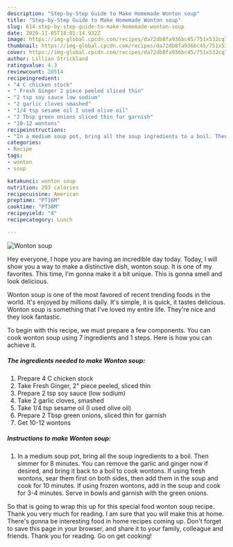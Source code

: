```yaml
---
description: "Step-by-Step Guide to Make Homemade Wonton soup"
title: "Step-by-Step Guide to Make Homemade Wonton soup"
slug: 614-step-by-step-guide-to-make-homemade-wonton-soup
date: 2020-11-05T18:01:14.932Z
image: https://img-global.cpcdn.com/recipes/da72db8fa936bc45/751x532cq70/wonton-soup-recipe-main-photo.jpg
thumbnail: https://img-global.cpcdn.com/recipes/da72db8fa936bc45/751x532cq70/wonton-soup-recipe-main-photo.jpg
cover: https://img-global.cpcdn.com/recipes/da72db8fa936bc45/751x532cq70/wonton-soup-recipe-main-photo.jpg
author: Lillian Strickland
ratingvalue: 4.3
reviewcount: 20514
recipeingredient:
- "4 C chicken stock"
- " Fresh Ginger 2 piece peeled sliced thin"
- "2 tsp soy sauce low sodium"
- "2 garlic cloves smashed"
- "1/4 tsp sesame oil I used olive oil"
- "2 Tbsp green onions sliced thin for garnish"
- "10-12 wontons"
recipeinstructions:
- "In a medium soup pot, bring all the soup ingredients to a boil. Then simmer for 8 minutes. You can remove the garlic and ginger now if desired, and bring it back to a boil to cook wontons. If using fresh wontons, sear them first on both sides, then add them in the soup and cook for 10 minutes. If using frozen wontons, add in the soup and cook for 3-4 minutes. Serve in bowls and garnish with the green onions."
categories:
- Recipe
tags:
- wonton
- soup

katakunci: wonton soup 
nutrition: 203 calories
recipecuisine: American
preptime: "PT16M"
cooktime: "PT38M"
recipeyield: "4"
recipecategory: Lunch

---
```



![Wonton soup](https://img-global.cpcdn.com/recipes/da72db8fa936bc45/751x532cq70/wonton-soup-recipe-main-photo.jpg)

Hey everyone, I hope you are having an incredible day today. Today, I will show you a way to make a distinctive dish, wonton soup. It is one of my favorites. This time, I'm gonna make it a bit unique. This is gonna smell and look delicious.



Wonton soup is one of the most favored of recent trending foods in the world. It's enjoyed by millions daily. It's simple, it is quick, it tastes delicious. Wonton soup is something that I've loved my entire life. They're nice and they look fantastic.


To begin with this recipe, we must prepare a few components. You can cook wonton soup using 7 ingredients and 1 steps. Here is how you can achieve it.

<!--inarticleads1-->

##### The ingredients needed to make Wonton soup:

1. Prepare 4 C chicken stock
1. Take  Fresh Ginger, 2&#34; piece peeled, sliced thin
1. Prepare 2 tsp soy sauce (low sodium)
1. Take 2 garlic cloves, smashed
1. Take 1/4 tsp sesame oil (I used olive oil)
1. Prepare 2 Tbsp green onions, sliced thin for garnish
1. Get 10-12 wontons




<!--inarticleads2-->

##### Instructions to make Wonton soup:

1. In a medium soup pot, bring all the soup ingredients to a boil. Then simmer for 8 minutes. You can remove the garlic and ginger now if desired, and bring it back to a boil to cook wontons. If using fresh wontons, sear them first on both sides, then add them in the soup and cook for 10 minutes. If using frozen wontons, add in the soup and cook for 3-4 minutes. Serve in bowls and garnish with the green onions.




So that is going to wrap this up for this special food wonton soup recipe. Thank you very much for reading. I am sure that you will make this at home. There's gonna be interesting food in home recipes coming up. Don't forget to save this page in your browser, and share it to your family, colleague and friends. Thank you for reading. Go on get cooking!
